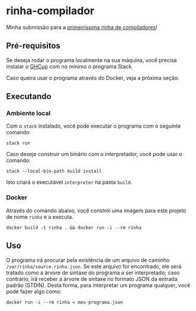# rinha-compilador

Minha submissão para a [primeiríssima rinha de compiladores](https://github.com/aripiprazole/rinha-de-compiler/blob/main/SPECS.md)!

## Pré-requisitos

Se deseja rodar o programa localmente na sua máquina, você precisa instalar o [GHCup](https://www.haskell.org/ghcup/) com no mínimo o programa Stack.

Caso queira usar o programa através do Docker, veja a próxima seção.

## Executando

### Ambiente local

Com o `stack` instalado, você pode executar o programa com o seguinte comando:

```
stack run
```

Caso deseje construir um binário com o interpretador, você pode usar o comando:

```
stack --local-bin-path build install
```

Isto criará o executável `interpreter` na pasta `build`.

### Docker

Através do comando abaixo, você constrói uma imagem para este projeto de nome `rinha` e a executa.

```
docker build -t rinha . && docker run -i --rm rinha
```

## Uso

O programa irá procurar pela existência de um arquivo de caminho `/var/rinha/source.rinha.json`. Se este arquivo for encontrado, ele será tratado como a árvore de sintaxe do programa a ser interpretado; caso contrário, irá receber a árvore de sintaxe no formato JSON da entrada padrão (STDIN). Desta forma, para interpretar um programa qualquer, você pode fazer algo como:

```
docker run -i --rm rinha < meu-programa.json
```
